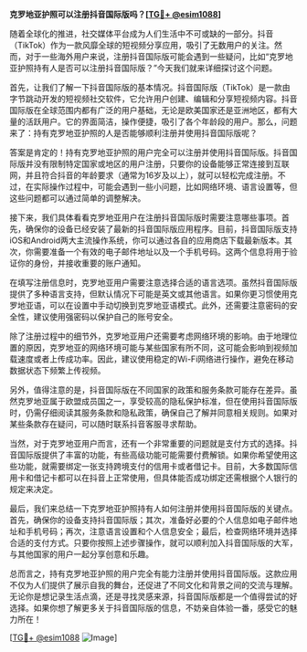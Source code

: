 **克罗地亚护照可以注册抖音国际版吗？[[TG💪+ @esim1088](https://t.me/s/esim1088)]**

随着全球化的推进，社交媒体平台成为人们生活中不可或缺的一部分。抖音（TikTok）作为一款风靡全球的短视频分享应用，吸引了无数用户的关注。然而，对于一些海外用户来说，注册抖音国际版可能会遇到一些疑问，比如“克罗地亚护照持有人是否可以注册抖音国际版？”今天我们就来详细探讨这个问题。

首先，让我们了解一下抖音国际版的基本情况。抖音国际版（TikTok）是一款由字节跳动开发的短视频社交软件，它允许用户创建、编辑和分享短视频内容。抖音国际版在全球范围内都有广泛的用户基础，无论是欧美国家还是亚洲地区，都有大量的活跃用户。它的界面简洁，操作便捷，吸引了各个年龄段的用户。那么，问题来了：持有克罗地亚护照的人是否能够顺利注册并使用抖音国际版呢？

答案是肯定的！持有克罗地亚护照的用户完全可以注册并使用抖音国际版。抖音国际版并没有限制特定国家或地区的用户注册，只要你的设备能够正常连接到互联网，并且符合抖音的年龄要求（通常为16岁及以上），就可以轻松完成注册。不过，在实际操作过程中，可能会遇到一些小问题，比如网络环境、语言设置等，但这些问题都可以通过简单的调整解决。

接下来，我们具体看看克罗地亚用户在注册抖音国际版时需要注意哪些事项。首先，确保你的设备已经安装了最新的抖音国际版应用程序。目前，抖音国际版支持iOS和Android两大主流操作系统，你可以通过各自的应用商店下载最新版本。其次，你需要准备一个有效的电子邮件地址以及一个手机号码。这两个信息将用于验证你的身份，并接收重要的账户通知。

在填写注册信息时，克罗地亚用户需要注意选择合适的语言选项。虽然抖音国际版提供了多种语言支持，但默认情况下可能是英文或其他语言。如果你更习惯使用克罗地亚语，可以在设置中手动切换到克罗地亚语模式。此外，还需要注意密码的安全性，建议使用强密码以保护自己的账号安全。

除了注册过程中的细节外，克罗地亚用户还需要考虑网络环境的影响。由于地理位置的原因，克罗地亚的网络环境可能与某些国家有所不同，这可能会影响到视频加载速度或者上传成功率。因此，建议使用稳定的Wi-Fi网络进行操作，避免在移动数据状态下频繁上传视频。

另外，值得注意的是，抖音国际版在不同国家的政策和服务条款可能存在差异。虽然克罗地亚属于欧盟成员国之一，享受较高的隐私保护标准，但在使用抖音国际版时，仍需仔细阅读其服务条款和隐私政策，确保自己了解并同意相关规则。如果对某些条款存在疑问，可以随时联系抖音客服寻求帮助。

当然，对于克罗地亚用户而言，还有一个非常重要的问题就是支付方式的选择。抖音国际版提供了丰富的功能，有些高级功能可能需要付费解锁。如果你希望使用这些功能，就需要绑定一张支持跨境支付的信用卡或者借记卡。目前，大多数国际信用卡和借记卡都可以在抖音上正常使用，但具体能否成功绑定还需根据个人银行的规定来决定。

最后，我们来总结一下克罗地亚护照持有人如何注册并使用抖音国际版的关键点。首先，确保你的设备支持抖音国际版；其次，准备好必要的个人信息如电子邮件地址和手机号码；再次，注意语言设置和个人信息安全；最后，检查网络环境并选择合适的支付方式。只要你按照上述步骤操作，就可以顺利加入抖音国际版的大军，与其他国家的用户一起分享创意和乐趣。

总而言之，持有克罗地亚护照的用户完全有能力注册并使用抖音国际版。这款应用不仅为人们提供了展示自我的舞台，还促进了不同文化和背景之间的交流与理解。无论你是想记录生活点滴，还是寻找灵感来源，抖音国际版都是一个值得尝试的好选择。如果你想了解更多关于抖音国际版的信息，不妨亲自体验一番，感受它的魅力所在！

[[TG💪+ @esim1088](https://t.me/s/esim1088) ![Image](https://i.postimg.cc/4NQfJmqS/Snipaste-2025-05-13-00-14-12.png)]